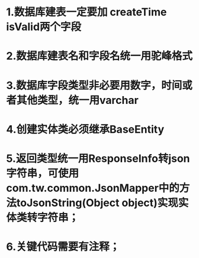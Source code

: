 # 1.数据库建表一定要加 createTime isValid两个字段
# 2.数据库建表名和字段名统一用驼峰格式
# 3.数据库字段类型非必要用数字，时间或者其他类型，统一用varchar
# 4.创建实体类必须继承BaseEntity
# 5.返回类型统一用ResponseInfo<T>转json字符串，可使用com.tw.common.JsonMapper中的方法toJsonString(Object object)实现实体类转字符串；
# 6.关键代码需要有注释；